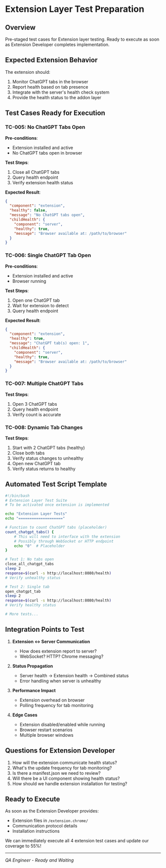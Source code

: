 # Extension Layer Test Preparation

## Overview
Pre-staged test cases for Extension layer testing. Ready to execute as soon as Extension Developer completes implementation.

## Expected Extension Behavior
The extension should:
1. Monitor ChatGPT tabs in the browser
2. Report health based on tab presence
3. Integrate with the server's health check system
4. Provide the health status to the addon layer

## Test Cases Ready for Execution

### TC-005: No ChatGPT Tabs Open
**Pre-conditions**:
- Extension installed and active
- No ChatGPT tabs open in browser

**Test Steps**:
1. Close all ChatGPT tabs
2. Query health endpoint
3. Verify extension health status

**Expected Result**:
```json
{
  "component": "extension",
  "healthy": false,
  "message": "No ChatGPT tabs open",
  "childHealth": {
    "component": "server",
    "healthy": true,
    "message": "Browser available at: /path/to/browser"
  }
}
```

### TC-006: Single ChatGPT Tab Open
**Pre-conditions**:
- Extension installed and active
- Browser running

**Test Steps**:
1. Open one ChatGPT tab
2. Wait for extension to detect
3. Query health endpoint

**Expected Result**:
```json
{
  "component": "extension",
  "healthy": true,
  "message": "ChatGPT tab(s) open: 1",
  "childHealth": {
    "component": "server",
    "healthy": true,
    "message": "Browser available at: /path/to/browser"
  }
}
```

### TC-007: Multiple ChatGPT Tabs
**Test Steps**:
1. Open 3 ChatGPT tabs
2. Query health endpoint
3. Verify count is accurate

### TC-008: Dynamic Tab Changes
**Test Steps**:
1. Start with 2 ChatGPT tabs (healthy)
2. Close both tabs
3. Verify status changes to unhealthy
4. Open new ChatGPT tab
5. Verify status returns to healthy

## Automated Test Script Template

```bash
#!/bin/bash
# Extension Layer Test Suite
# To be activated once extension is implemented

echo "Extension Layer Tests"
echo "===================="

# Function to count ChatGPT tabs (placeholder)
count_chatgpt_tabs() {
    # This will need to interface with the extension
    # Possibly through WebSocket or HTTP endpoint
    echo "0"  # Placeholder
}

# Test 1: No tabs open
close_all_chatgpt_tabs
sleep 2
response=$(curl -s http://localhost:8080/health)
# Verify unhealthy status

# Test 2: Single tab
open_chatgpt_tab
sleep 2
response=$(curl -s http://localhost:8080/health)
# Verify healthy status

# More tests...
```

## Integration Points to Test

1. **Extension ↔ Server Communication**
   - How does extension report to server?
   - WebSocket? HTTP? Chrome messaging?

2. **Status Propagation**
   - Server health → Extension health → Combined status
   - Error handling when server is unhealthy

3. **Performance Impact**
   - Extension overhead on browser
   - Polling frequency for tab monitoring

4. **Edge Cases**
   - Extension disabled/enabled while running
   - Browser restart scenarios
   - Multiple browser windows

## Questions for Extension Developer

1. How will the extension communicate health status?
2. What's the update frequency for tab monitoring?
3. Is there a manifest.json we need to review?
4. Will there be a UI component showing health status?
5. How should we handle extension installation for testing?

## Ready to Execute
As soon as the Extension Developer provides:
- Extension files in `/extension.chrome/`
- Communication protocol details
- Installation instructions

We can immediately execute all 4 extension test cases and update our coverage to 55%!

---
*QA Engineer - Ready and Waiting*